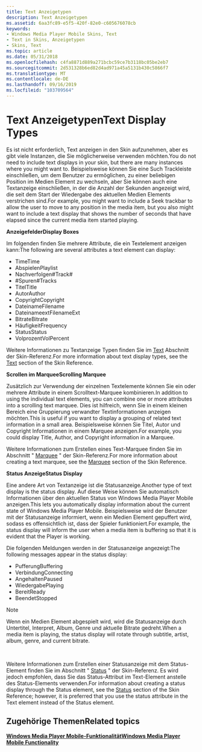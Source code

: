 ```yaml
---
title: Text Anzeigetypen
description: Text Anzeigetypen
ms.assetid: 6aa3fc89-e5f5-420f-82e0-c605676078cb
keywords:
- Windows Media Player Mobile Skins, Text
- Text in Skins, Anzeigetypen
- Skins, Text
ms.topic: article
ms.date: 05/31/2018
ms.openlocfilehash: c4fa8871d889a271bcbc59ce7b3118bc05be2eb7
ms.sourcegitcommit: 2d531328b6ed82d4ad971a45a5131b430c5866f7
ms.translationtype: MT
ms.contentlocale: de-DE
ms.lasthandoff: 09/16/2019
ms.locfileid: "103709564"
---
```

# <a name="text-display-types"></a><span data-ttu-id="8506b-106">Text Anzeigetypen</span><span class="sxs-lookup"><span data-stu-id="8506b-106">Text Display Types</span></span>

<span data-ttu-id="8506b-107">Es ist nicht erforderlich, Text anzeigen in den Skin aufzunehmen, aber es gibt viele Instanzen, die Sie möglicherweise verwenden möchten.</span><span class="sxs-lookup"><span data-stu-id="8506b-107">You do not need to include text displays in your skin, but there are many instances where you might want to.</span></span> <span data-ttu-id="8506b-108">Beispielsweise können Sie eine Such Trackleiste einschließen, um dem Benutzer zu ermöglichen, zu einer beliebigen Position im Medien Element zu wechseln, aber Sie können auch eine Textanzeige einschließen, in der die Anzahl der Sekunden angezeigt wird, die seit dem Start der Wiedergabe des aktuellen Medien Elements verstrichen sind.</span><span class="sxs-lookup"><span data-stu-id="8506b-108">For example, you might want to include a Seek trackbar to allow the user to move to any position in the media item, but you also might want to include a text display that shows the number of seconds that have elapsed since the current media item started playing.</span></span>

<span data-ttu-id="8506b-109">**Anzeigefelder**</span><span class="sxs-lookup"><span data-stu-id="8506b-109">**Display Boxes**</span></span>

<span data-ttu-id="8506b-110">Im folgenden finden Sie mehrere Attribute, die ein Textelement anzeigen kann:</span><span class="sxs-lookup"><span data-stu-id="8506b-110">The following are several attributes a text element can display:</span></span>

-   <span data-ttu-id="8506b-111">Time</span><span class="sxs-lookup"><span data-stu-id="8506b-111">Time</span></span>
-   <span data-ttu-id="8506b-112">Abspielen</span><span class="sxs-lookup"><span data-stu-id="8506b-112">Playlist</span></span>
-   <span data-ttu-id="8506b-113">Nachverfolgen\#</span><span class="sxs-lookup"><span data-stu-id="8506b-113">Track\#</span></span>
-   <span data-ttu-id="8506b-114">\#Spuren</span><span class="sxs-lookup"><span data-stu-id="8506b-114">\#Tracks</span></span>
-   <span data-ttu-id="8506b-115">Titel</span><span class="sxs-lookup"><span data-stu-id="8506b-115">Title</span></span>
-   <span data-ttu-id="8506b-116">Autor</span><span class="sxs-lookup"><span data-stu-id="8506b-116">Author</span></span>
-   <span data-ttu-id="8506b-117">Copyright</span><span class="sxs-lookup"><span data-stu-id="8506b-117">Copyright</span></span>
-   <span data-ttu-id="8506b-118">Dateiname</span><span class="sxs-lookup"><span data-stu-id="8506b-118">Filename</span></span>
-   <span data-ttu-id="8506b-119">Dateinameext</span><span class="sxs-lookup"><span data-stu-id="8506b-119">FilenameExt</span></span>
-   <span data-ttu-id="8506b-120">Bitrate</span><span class="sxs-lookup"><span data-stu-id="8506b-120">Bitrate</span></span>
-   <span data-ttu-id="8506b-121">Häufigkeit</span><span class="sxs-lookup"><span data-stu-id="8506b-121">Frequency</span></span>
-   <span data-ttu-id="8506b-122">Status</span><span class="sxs-lookup"><span data-stu-id="8506b-122">Status</span></span>
-   <span data-ttu-id="8506b-123">Volprozent</span><span class="sxs-lookup"><span data-stu-id="8506b-123">VolPercent</span></span>

<span data-ttu-id="8506b-124">Weitere Informationen zu Textanzeige Typen finden Sie im [Text](text.md) Abschnitt der Skin-Referenz.</span><span class="sxs-lookup"><span data-stu-id="8506b-124">For more information about text display types, see the [Text](text.md) section of the Skin Reference.</span></span>

<span data-ttu-id="8506b-125">**Scrollen im Marquee**</span><span class="sxs-lookup"><span data-stu-id="8506b-125">**Scrolling Marquee**</span></span>

<span data-ttu-id="8506b-126">Zusätzlich zur Verwendung der einzelnen Textelemente können Sie ein oder mehrere Attribute in einem Scrolltext-Marquee kombinieren.</span><span class="sxs-lookup"><span data-stu-id="8506b-126">In addition to using the individual text elements, you can combine one or more attributes into a scrolling text marquee.</span></span> <span data-ttu-id="8506b-127">Dies ist hilfreich, wenn Sie in einem kleinen Bereich eine Gruppierung verwandter Textinformationen anzeigen möchten.</span><span class="sxs-lookup"><span data-stu-id="8506b-127">This is useful if you want to display a grouping of related text information in a small area.</span></span> <span data-ttu-id="8506b-128">Beispielsweise können Sie Titel, Autor und Copyright Informationen in einem Marquee anzeigen.</span><span class="sxs-lookup"><span data-stu-id="8506b-128">For example, you could display Title, Author, and Copyright information in a Marquee.</span></span>

<span data-ttu-id="8506b-129">Weitere Informationen zum Erstellen eines Text-Marquee finden Sie im Abschnitt " [Marquee](marquee.md) " der Skin-Referenz.</span><span class="sxs-lookup"><span data-stu-id="8506b-129">For more information about creating a text marquee, see the [Marquee](marquee.md) section of the Skin Reference.</span></span>

<span data-ttu-id="8506b-130">**Status Anzeige**</span><span class="sxs-lookup"><span data-stu-id="8506b-130">**Status Display**</span></span>

<span data-ttu-id="8506b-131">Eine andere Art von Textanzeige ist die Statusanzeige.</span><span class="sxs-lookup"><span data-stu-id="8506b-131">Another type of text display is the status display.</span></span> <span data-ttu-id="8506b-132">Auf diese Weise können Sie automatisch Informationen über den aktuellen Status von Windows Media Player Mobile anzeigen.</span><span class="sxs-lookup"><span data-stu-id="8506b-132">This lets you automatically display information about the current state of Windows Media Player Mobile.</span></span> <span data-ttu-id="8506b-133">Beispielsweise wird der Benutzer mit der Statusanzeige informiert, wenn ein Medien Element gepuffert wird, sodass es offensichtlich ist, dass der Spieler funktioniert.</span><span class="sxs-lookup"><span data-stu-id="8506b-133">For example, the status display will inform the user when a media item is buffering so that it is evident that the Player is working.</span></span>

<span data-ttu-id="8506b-134">Die folgenden Meldungen werden in der Statusanzeige angezeigt:</span><span class="sxs-lookup"><span data-stu-id="8506b-134">The following messages appear in the status display:</span></span>

-   <span data-ttu-id="8506b-135">Pufferung</span><span class="sxs-lookup"><span data-stu-id="8506b-135">Buffering</span></span>
-   <span data-ttu-id="8506b-136">Verbindung</span><span class="sxs-lookup"><span data-stu-id="8506b-136">Connecting</span></span>
-   <span data-ttu-id="8506b-137">Angehalten</span><span class="sxs-lookup"><span data-stu-id="8506b-137">Paused</span></span>
-   <span data-ttu-id="8506b-138">Wiedergabe</span><span class="sxs-lookup"><span data-stu-id="8506b-138">Playing</span></span>
-   <span data-ttu-id="8506b-139">Bereit</span><span class="sxs-lookup"><span data-stu-id="8506b-139">Ready</span></span>
-   <span data-ttu-id="8506b-140">Beendet</span><span class="sxs-lookup"><span data-stu-id="8506b-140">Stopped</span></span>

> [!Note]  
> <span data-ttu-id="8506b-141">Wenn ein Medien Element abgespielt wird, wird die Statusanzeige durch Untertitel, Interpret, Album, Genre und aktuelle Bitrate gedreht.</span><span class="sxs-lookup"><span data-stu-id="8506b-141">When a media item is playing, the status display will rotate through subtitle, artist, album, genre, and current bitrate.</span></span>

 

<span data-ttu-id="8506b-142">Weitere Informationen zum Erstellen einer Statusanzeige mit dem Status-Element finden Sie im Abschnitt " [Status](status.md) " der Skin-Referenz. Es wird jedoch empfohlen, dass Sie das Status-Attribut im Text-Element anstelle des Status-Elements verwenden.</span><span class="sxs-lookup"><span data-stu-id="8506b-142">For information about creating a status display through the Status element, see the [Status](status.md) section of the Skin Reference; however, it is preferred that you use the status attribute in the Text element instead of the Status element.</span></span>

## <a name="related-topics"></a><span data-ttu-id="8506b-143">Zugehörige Themen</span><span class="sxs-lookup"><span data-stu-id="8506b-143">Related topics</span></span>

<dl> <dt>

[<span data-ttu-id="8506b-144">**Windows Media Player Mobile-Funktionalität**</span><span class="sxs-lookup"><span data-stu-id="8506b-144">**Windows Media Player Mobile Functionality**</span></span>](windows-media-player-mobile-functionality.md)
</dt> </dl>

 

 




